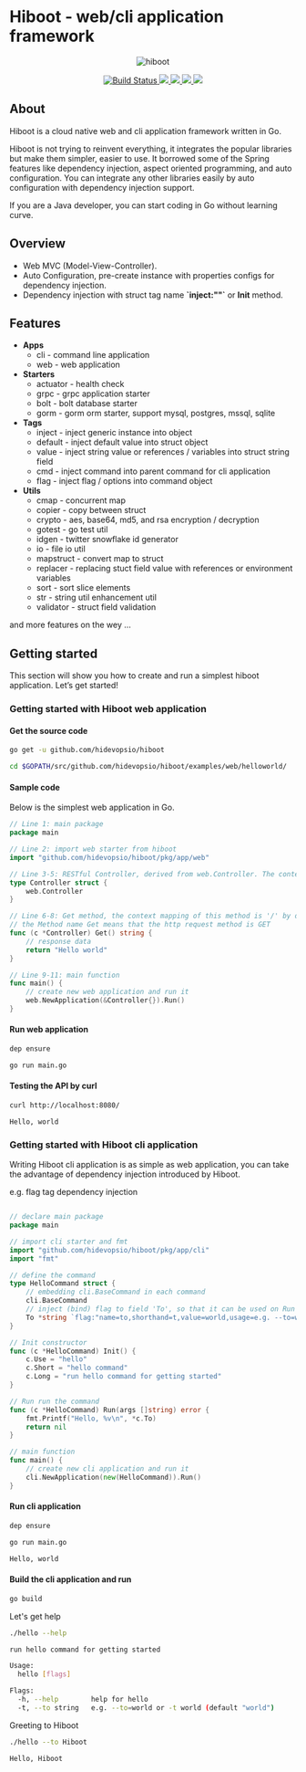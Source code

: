 # Hiboot - web/cli application framework 

<p align="center">
  <img src="https://github.com/hidevopsio/hiboot/blob/master/hiboot.png?raw=true" alt="hiboot">
</p>

<p align="center">
  <a href="https://travis-ci.org/hidevopsio/hiboot?branch=master">
    <img src="https://travis-ci.org/hidevopsio/hiboot.svg?branch=master" alt="Build Status"/>
  </a>
  <a href="https://codecov.io/gh/hidevopsio/hiboot">
    <img src="https://codecov.io/gh/hidevopsio/hiboot/branch/master/graph/badge.svg" />
  </a>
  <a href="https://opensource.org/licenses/Apache-2.0">
      <img src="https://img.shields.io/badge/License-Apache%202.0-green.svg" />
  </a>
  <a href="https://goreportcard.com/report/github.com/hidevopsio/hiboot">
      <img src="https://goreportcard.com/badge/github.com/hidevopsio/hiboot" />
  </a>
  <a href="https://godoc.org/github.com/hidevopsio/hiboot">
      <img src="https://godoc.org/github.com/golang/gddo?status.svg" />
  </a>
</p>

## About

Hiboot is a cloud native web and cli application framework written in Go.

Hiboot is not trying to reinvent everything, it integrates the popular libraries but make them simpler, easier to use. It borrowed some of the Spring features like dependency injection, aspect oriented programming, and auto configuration. You can integrate any other libraries easily by auto configuration with dependency injection support.

If you are a Java developer, you can start coding in Go without learning curve.

## Overview

* Web MVC (Model-View-Controller).
* Auto Configuration, pre-create instance with properties configs for dependency injection.
* Dependency injection with struct tag name **\`inject:""\`** or **Init** method.

## Features

* **Apps**
    * cli - command line application
    * web - web application
* **Starters**
    * actuator - health check
    * grpc - grpc application starter
    * bolt - bolt database starter
    * gorm - gorm orm starter, support mysql, postgres, mssql, sqlite
* **Tags** 
    * inject - inject generic instance into object
    * default - inject default value into struct object 
    * value - inject string value or references / variables into struct string field
    * cmd - inject command into parent command for cli application
    * flag - inject flag / options into command object
* **Utils** 
    * cmap - concurrent map
    * copier - copy between struct
    * crypto - aes, base64, md5, and rsa encryption / decryption
    * gotest - go test util
    * idgen - twitter snowflake id generator
    * io - file io util
    * mapstruct - convert map to struct
    * replacer - replacing stuct field value with references or environment variables
    * sort - sort slice elements
    * str - string util enhancement util
    * validator - struct field validation 
       
and more features on the wey ...

## Getting started

This section will show you how to create and run a simplest hiboot application. Let’s get started!

### Getting started with Hiboot web application

#### Get the source code

```bash
go get -u github.com/hidevopsio/hiboot

cd $GOPATH/src/github.com/hidevopsio/hiboot/examples/web/helloworld/


```

#### Sample code
 
Below is the simplest web application in Go.


```go
// Line 1: main package
package main

// Line 2: import web starter from hiboot
import "github.com/hidevopsio/hiboot/pkg/app/web"

// Line 3-5: RESTful Controller, derived from web.Controller. The context mapping of this controller is '/' by default
type Controller struct {
	web.Controller
}

// Line 6-8: Get method, the context mapping of this method is '/' by default
// the Method name Get means that the http request method is GET
func (c *Controller) Get() string {
	// response data
	return "Hello world"
}

// Line 9-11: main function
func main() {
	// create new web application and run it
	web.NewApplication(&Controller{}).Run()
}
```

#### Run web application

```bash
dep ensure

go run main.go
```

#### Testing the API by curl

```bash
curl http://localhost:8080/
```

```
Hello, world
```

### Getting started with Hiboot cli application

Writing Hiboot cli application is as simple as web application, you can take the advantage of dependency injection introduced by Hiboot.

e.g. flag tag dependency injection

```go

// declare main package
package main

// import cli starter and fmt
import "github.com/hidevopsio/hiboot/pkg/app/cli"
import "fmt"

// define the command
type HelloCommand struct {
	// embedding cli.BaseCommand in each command
	cli.BaseCommand
	// inject (bind) flag to field 'To', so that it can be used on Run method, please note that the data type must be pointer
	To *string `flag:"name=to,shorthand=t,value=world,usage=e.g. --to=world or -t world"`
}

// Init constructor
func (c *HelloCommand) Init() {
	c.Use = "hello"
	c.Short = "hello command"
	c.Long = "run hello command for getting started"
}

// Run run the command
func (c *HelloCommand) Run(args []string) error {
	fmt.Printf("Hello, %v\n", *c.To)
	return nil
}

// main function
func main() {
	// create new cli application and run it
	cli.NewApplication(new(HelloCommand)).Run()
}

```

#### Run cli application

```bash
dep ensure

go run main.go
```

```bash
Hello, world
```

#### Build the cli application and run

```bash
go build
```

Let's get help

```bash
./hello --help
```

```bash
run hello command for getting started

Usage:
  hello [flags]

Flags:
  -h, --help        help for hello
  -t, --to string   e.g. --to=world or -t world (default "world")

```

Greeting to Hiboot

```bash
./hello --to Hiboot
```

```bash
Hello, Hiboot
```



